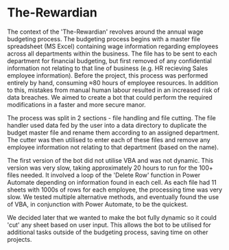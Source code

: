 # The-Rewardian

The context of the 'The-Rewardian' revolves around the annual wage budgeting process. The budgeting process begins with a master file spreadsheet (MS Excel) containing wage information regarding employees across all departments within the business. The file has to be sent to each department for financial budgeting, but first removed of any confidential information not relating to that line of business (e.g. HR recieving Sales employee information). Before the project, this process was performed entirely by hand, consuming ≈80 hours of employee resources. In addition to this, mistakes from manual human labour resulted in an increased risk of data breaches. We aimed to create a bot that could perform the required modifications in a faster and more secure manor.

The process was split in 2 sections - file handling and file cutting. The file handler used data fed by the user into a data directory to duplicate the budget master file and rename them according to an assigned department. The cutter was then utilised to enter each of these files and remove any employee information not relating to that department (based on the name).

The first version of the bot did not utilise VBA and was not dynamic. This version was very slow, taking approximately 20 hours to run for the 100+ files needed. It involved a loop of the 'Delete Row' function in Power Automate depending on information found in each cell. As each file had 11 sheets with 1000s of rows for each employee, the processing time was very slow. We tested multiple alternative methods, and eventually found the use of VBA, in conjunction with Power Automate, to be the quickest. 

We decided later that we wanted to make the bot fully dynamic so it could 'cut' any sheet based on user input. This allows the bot to be utilised for additional tasks outside of the budgeting process, saving time on other projects.
